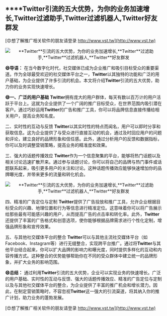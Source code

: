 ## ****Twitter**引流的五大优势，为你的业务加速增长,**Twitter**过滤助手,**Twitter**过滤机器人,**Twitter**好友群发**

[😍想了解推广相关软件的朋友请登录 http://www.vst.tw](http://www.vst.tw)

 <center><img src="https://vst.tw/MP4/tuiguang/png/0.png" alt="**Twitter**引流的五大优势，为你的业务加速增长,**Twitter**过滤助手,**Twitter**过滤机器人,**Twitter**好友群发"></center>

**😄导语：**
在当今数字化时代，社交媒体已成为企业推广和吸引目标受众的重要渠道。作为全球最受欢迎的社交媒体平台之一，**Twitter**以其独特的功能和广泛的用户基础，为企业提供了许多引流的机会。本文将介绍**Twitter**引流的五大优势，助力你的业务实现快速增长。

**😄一、广泛的用户基础**
**Twitter**拥有庞大的用户群体，每天有数以百万计的用户活跃于平台上。这就为企业提供了一个广阔的推广目标受众，在世界范围内吸引潜在客户。通过巧妙运用**Twitter**的广告和推广工具，你可以将品牌信息直接传播给相关用户，提高业务知名度。

二、实时性的互动与反馈
**Twitter**以其实时性的特点而闻名，用户可以即时分享和获取信息。这为企业提供了与受众进行直接互动的机会，通过及时回应用户的问题和评论，建立良好的品牌形象和信任感。此外，通过分析用户的反馈和数据指标，你可以及时调整营销策略，提高业务的精准度和效果。

三、强大的话题传播效应
**Twitter**作为一个信息聚集的平台，能够将热门话题以及相关讨论迅速扩散开来。通过参与话题讨论，你可以将自己的品牌与热门事件或话题联系起来，吸引更多用户的关注和讨论。这种话题传播效应能够快速增加你的品牌曝光度，并带来更多的流量和转化机会。

 <center><img src="https://vst.tw/MP4/tuiguang/png/0.png" alt="**Twitter**引流的五大优势，为你的业务加速增长,**Twitter**过滤助手,**Twitter**过滤机器人,**Twitter**好友群发"></center>

四、精准的广告定位与定制
**Twitter**提供了广告投放和推广工具，允许企业根据目标受众的兴趣、地理位置和行为等信息进行精准定位。这意味着你可以将广告展示给那些最有可能感兴趣的用户，从而提高广告的点击率和转化率。此外，**Twitter**还提供了丰富的广告格式和创意选项，使你能够根据品牌需求进行个性化定制，增强品牌形象和宣传效果。

五、与其他社交媒体平台的整合
**Twitter**可以与其他主流社交媒体平台（如Facebook、Instagram等）进行无缝整合，实现跨平台推广。通过将**Twitter**与其他平台结合起来，你可以扩大品牌的影响力和曝光度，同时提供多样化的互动和内容传播方式。这种整合的优势能够帮助你在不同的受众群体中建立统一的品牌形象，并扩大业务的影响范围。

**😄总结：**
通过利用**Twitter**引流的五大优势，企业可以实现业务的快速增长。广泛的用户基础、实时性的互动与反馈、强大的话题传播效应、精准的广告定位与定制以及与其他社交媒体平台的整合，为企业提供了丰富的推广机会和增长潜力。因此，在制定营销策略时，不容忽视**Twitter**这一强大的引流渠道，将其纳入你的推广计划，助力业务的蓬勃发展。

[😍想了解推广相关软件的朋友请登录 http://www.vst.tw](http://www.vst.tw)



